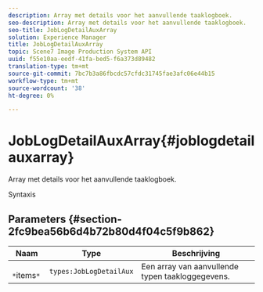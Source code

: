 ```yaml
---
description: Array met details voor het aanvullende taaklogboek.
seo-description: Array met details voor het aanvullende taaklogboek.
seo-title: JobLogDetailAuxArray
solution: Experience Manager
title: JobLogDetailAuxArray
topic: Scene7 Image Production System API
uuid: f55e10aa-eedf-41fa-bed5-f6a373d89482
translation-type: tm+mt
source-git-commit: 7bc7b3a86fbcdc57cfdc31745fae3afc06e44b15
workflow-type: tm+mt
source-wordcount: '38'
ht-degree: 0%

---
```



# JobLogDetailAuxArray{#joblogdetailauxarray}

Array met details voor het aanvullende taaklogboek.

Syntaxis

## Parameters {#section-2fc9bea56b6d4b72b80d4f04c5f9b862}

| Naam | Type | Beschrijving |
|---|---|---|
| ` *`items`*` | `types:JobLogDetailAux` | Een array van aanvullende typen taakloggegevens. |

